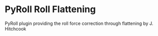 # PyRoll Roll Flattening

PyRoll plugin providing the roll force correction through flattening by J. Hitchcook
